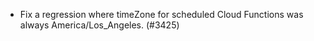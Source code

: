 - Fix a regression where timeZone for scheduled Cloud Functions was always America/Los_Angeles. (#3425)
